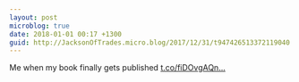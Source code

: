 ```yaml
---
layout: post
microblog: true
date: 2018-01-01 00:17 +1300
guid: http://JacksonOfTrades.micro.blog/2017/12/31/t947426513372119040.html
---
```

Me when my book finally gets published [t.co/fiDOvgAQn...](https://t.co/fiDOvgAQnI)
